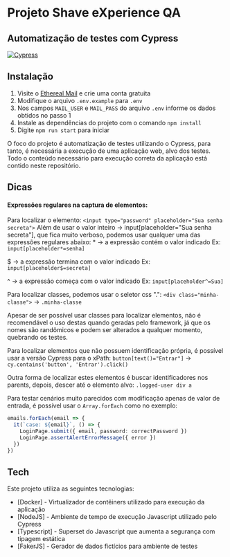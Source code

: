 # Projeto Shave eXperience QA
## Automatização de testes com Cypress

[![Cypress](https://upload.wikimedia.org/wikipedia/commons/a/a4/Cypress.png)](https://www.cypress.io/)

## Instalação

1. Visite o [Ethereal Mail](https://ethereal.email/) e crie uma conta gratuita
2. Modifique o arquivo `.env.example` para `.env`
3. Nos campos `MAIL_USER` e `MAIL_PASS` do arquivo `.env` informe os dados obtidos no passo 1
4. Instale as dependências do projeto com o comando `npm install`
5. Digite `npm run start` para iniciar

O foco do projeto é automatização de testes utilizando o Cypress, para tanto, é necessária a execução de uma aplicação web, alvo dos testes. Todo o conteúdo necessário para execução correta da aplicação está contido neste repositório.

## Dicas

#### Expressões regulares na captura de elementos:
Para localizar o elemento: `<input type="password" placeholder="Sua senha secreta">`
Além de usar o valor inteiro -> input[placeholder="Sua senha secreta"], que fica muito verboso,
podemos usar qualquer uma das expressões regulares abaixo:
\* -> a expressão contém o valor indicado
  Ex: `input[placeholder*=senha]`

$ -> a expressão termina com o valor indicado
  Ex: `input[placeholder$=secreta]`

^ -> a expressão começa com o valor indicado
  Ex: `input[placeholder^=Sua]`

Para localizar classes, podemos usar o seletor css ".":
`<div class="minha-classe">` -> `.minha-classe`

Apesar de ser possível usar classes para localizar elementos, não é recomendável o uso destas quando geradas pelo framework, já que os nomes são randômicos e podem ser alterados a qualquer momento, quebrando os testes.

Para localizar elementos que não possuem identificação própria, é possível usar a versão Cypress para o xPath:
`button[text()="Entrar"]` -> `cy.contains('button', 'Entrar').click()`

Outra forma de localizar estes elementos é buscar identificadores nos parents, depois, descer até o elemento alvo:
`.logged-user div a`

Para testar cenários muito parecidos com modificação apenas de valor de entrada, é possível usar o `Array.forEach` como no exemplo:

```typescript
emails.forEach(email => {
  it(`case: ${email}`, () => {
    LoginPage.submit({ email, password: correctPassword })
    LoginPage.assertAlertErrorMessage({ error })
  })
})      
```

## Tech

Este projeto utiliza as seguintes tecnologias:

- [Docker] - Virtualizador de contêiners utilizado para execução da aplicação
- [NodeJS] - Ambiente de tempo de execução Javascript utilizado pelo Cypress
- [Typescript] - Superset do Javascript que aumenta a segurança com tipagem estática
- [FakerJS] - Gerador de dados fictícios para ambiente de testes